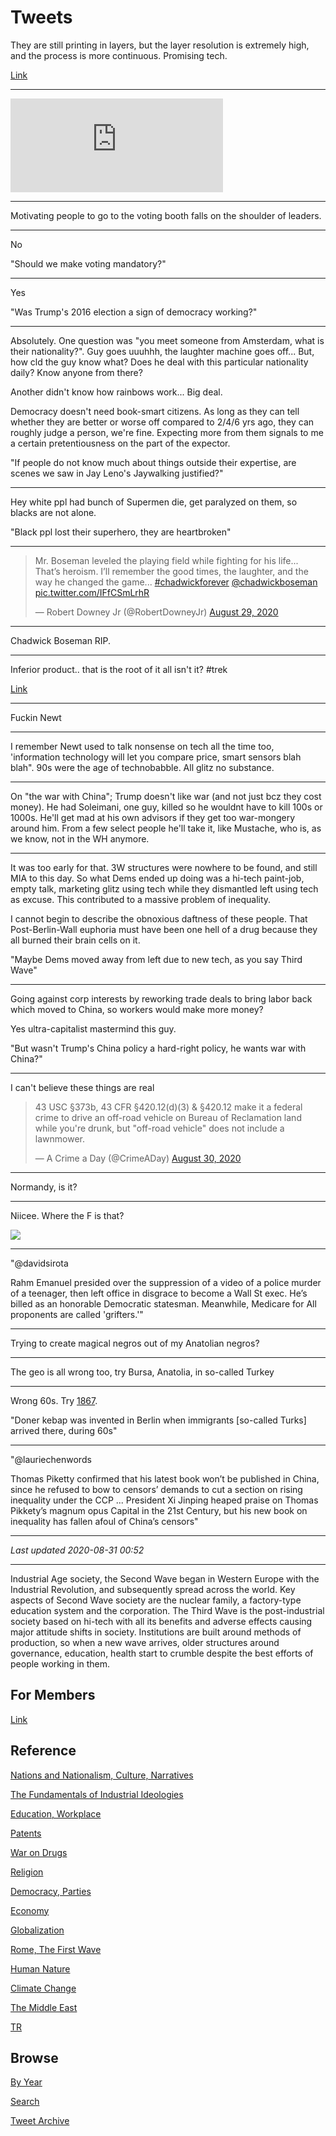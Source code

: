 # Tweets


They are still printing in layers, but the layer resolution is
extremely high, and the process is more continuous. Promising tech.

[Link](https://youtu.be/23at9QglAm8)

---

<iframe width="340" src="https://www.youtube.com/embed/ihR9SX7dgRo?start=51" frameborder="0" allow="accelerometer; autoplay; encrypted-media; gyroscope; picture-in-picture" allowfullscreen></iframe>

---

Motivating people to go to the voting booth falls on the shoulder of
leaders. 

---

No

"Should we make voting mandatory?"

---

Yes

"Was Trump's 2016 election a sign of democracy working?"

---

Absolutely. One question was "you meet someone from Amsterdam, what is
their nationality?". Guy goes uuuhhh, the laughter machine goes
off... But, how cld the guy know what? Does he deal with this
particular nationality daily? Know anyone from there?

Another didn't know how rainbows work... Big deal.

Democracy doesn't need book-smart citizens. As long as they can tell
whether they are better or worse off compared to 2/4/6 yrs ago, they
can roughly judge a person, we're fine. Expecting more from them
signals to me a certain pretentiousness on the part of the expector.

"If people do not know much about things outside their expertise, are
scenes we saw in Jay Leno's Jaywalking justified?"

---

Hey white ppl had bunch of Supermen die, get paralyzed on them, so
blacks are not alone. 

"Black ppl lost their superhero, they are heartbroken"

---

<blockquote class="twitter-tweet"><p lang="en" dir="ltr">Mr. Boseman leveled the playing field while fighting for his life... That’s heroism. I’ll remember the good times, the laughter, and the way he changed the game... <a href="https://twitter.com/hashtag/chadwickforever?src=hash&amp;ref_src=twsrc%5Etfw">#chadwickforever</a> <a href="https://twitter.com/chadwickboseman?ref_src=twsrc%5Etfw">@chadwickboseman</a> <a href="https://t.co/IFfCSmLrhR">pic.twitter.com/IFfCSmLrhR</a></p>&mdash; Robert Downey Jr (@RobertDowneyJr) <a href="https://twitter.com/RobertDowneyJr/status/1299772119803330560?ref_src=twsrc%5Etfw">August 29, 2020</a></blockquote> <script async src="https://platform.twitter.com/widgets.js" charset="utf-8"></script>

---

Chadwick Boseman RIP.

---

Inferior product.. that is the root of it all isn't it?  \#trek

[Link](https://youtu.be/A6I7eYAq3zM?t=655)

---

Fuckin Newt

---

I remember Newt used to talk nonsense on tech all the time too,
'information technology will let you compare price, smart sensors blah
blah". 90s were the age of technobabble. All glitz no substance.

---

On "the war with China"; Trump doesn't like war (and not just bcz they
cost money). He had Soleimani, one guy, killed so he wouldnt have to
kill 100s or 1000s. He'll get mad at his own advisors if they get too
war-mongery around him. From a few select people he'll take it, like
Mustache, who is, as we know, not in the WH anymore.

---

It was too early for that. 3W structures were nowhere to be found, and
still MIA to this day. So what Dems ended up doing was a hi-tech
paint-job, empty talk, marketing glitz using tech while they
dismantled left using tech as excuse. This contributed to a massive
problem of inequality.

I cannot begin to describe the obnoxious daftness of these
people. That Post-Berlin-Wall euphoria must have been one hell of a
drug because they all burned their brain cells on it.

"Maybe Dems moved away from left due to new tech, as you say Third Wave"

---

Going against corp interests by reworking trade deals to bring labor
back which moved to China, so workers would make more money?

Yes ultra-capitalist mastermind this guy.

"But wasn't Trump's China policy a hard-right policy, he wants war with China?"

---

I can't believe these things are real

<blockquote class="twitter-tweet"><p lang="en" dir="ltr">43 USC §373b, 43 CFR §420.12(d)(3) &amp; §420.12 make it a federal crime to drive an off-road vehicle on Bureau of Reclamation land while you&#39;re drunk, but &quot;off-road vehicle&quot; does not include a lawnmower.</p>&mdash; A Crime a Day (@CrimeADay) <a href="https://twitter.com/CrimeADay/status/1299878501617721346?ref_src=twsrc%5Etfw">August 30, 2020</a></blockquote> <script async src="https://platform.twitter.com/widgets.js" charset="utf-8"></script>

---

Normandy, is it?

---

Niicee. Where the F is that?

<img src="https://pbs.twimg.com/media/EgqplmAXsAAhGIj?format=jpg&name=small"/>

---

"@davidsirota

Rahm Emanuel presided over the suppression of a video of a police
murder of a teenager, then left office in disgrace to become a Wall St
exec. He’s billed as an honorable Democratic statesman. Meanwhile,
Medicare for All proponents are called 'grifters.'"

---

Trying to create magical negros out of my Anatolian negros?

---

The geo is all wrong too, try Bursa, Anatolia, in so-called Turkey

---

Wrong 60s. Try [1867](2013/12/inventions-of-kebabic-kind.md).

"Doner kebap was invented in Berlin when immigrants [so-called Turks]
arrived there, during 60s"

---

"@lauriechenwords

Thomas Piketty confirmed that his latest book won’t be published in
China, since he refused to bow to censors’ demands to cut a section on
rising inequality under the CCP ... President Xi Jinping heaped praise
on Thomas Pikkety’s magnum opus Capital in the 21st Century, but his
new book on inequality has fallen afoul of China’s censors"

---

*Last updated 2020-08-31 00:52*

---

Industrial Age society, the Second Wave began in Western Europe with
the Industrial Revolution, and subsequently spread across the
world. Key aspects of Second Wave society are the nuclear family, a
factory-type education system and the corporation. The Third Wave is
the post-industrial society based on hi-tech with all its benefits and
adverse effects causing major attitude shifts in society. Institutions
are built around methods of production, so when a new wave arrives,
older structures around governance, education, health start to crumble
despite the best efforts of people working in them.

## For Members

[Link](https://thirdwave-members.herokuapp.com)

## Reference

[Nations and Nationalism, Culture, Narratives](/2013/02/nations-and-nationalism.md)

[The Fundamentals of Industrial Ideologies](/2011/04/fundamentals-of-industrial-ideologies.md)

[Education, Workplace](2017/09/education-workplace.md)

[Patents](/2018/09/patents.md)

[War on Drugs](/2019/11/war-on-drugs.md)

[Religion](/2015/04/god-religion.md)

[Democracy, Parties](/2016/11/democracy.md)

[Economy](/2018/05/economy.md)

[Globalization](/2018/09/globalization.md)

[Rome, The First Wave](/2017/12/rome.md)

[Human Nature](/2020/07/human-nature.md)

[Climate Change](/2018/12/climate.md)

[The Middle East](/2019/07/middleeast.md)

[TR](../tr)

## Browse

[By Year](years.md)

[Search](search.html)

[Tweet Archive](/tweets/README.md)
